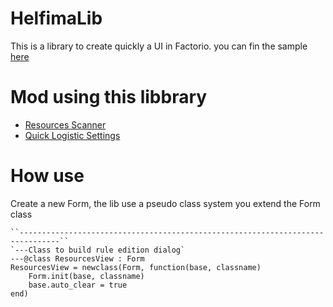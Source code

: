 # HelfimaLib

This is a library to create quickly a UI in Factorio. you can fin the sample [here](https://mods.factorio.com/mod/HelfimaLibSample)

# Mod using this libbrary

* [Resources Scanner](https://mods.factorio.com/mod/ResourcesScanner)
* [Quick Logistic Settings](https://mods.factorio.com/mod/QuickLogisticSettings)

# How use

Create a new Form, the lib use a pseudo class system you extend the Form class

    ``-------------------------------------------------------------------------------``
    `---Class to build rule edition dialog`
    ---@class ResourcesView : Form
    ResourcesView = newclass(Form, function(base, classname)
        Form.init(base, classname)
        base.auto_clear = true
    end)
